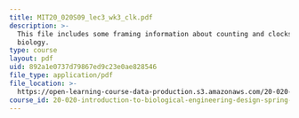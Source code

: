 ```yaml
---
title: MIT20_020S09_lec3_wk3_clk.pdf
description: >-
  This file includes some framing information about counting and clocks in
  biology. 
type: course
layout: pdf
uid: 892a1e0737d79867ed9c23e0ae828546
file_type: application/pdf
file_location: >-
  https://open-learning-course-data-production.s3.amazonaws.com/20-020-introduction-to-biological-engineering-design-spring-2009/892a1e0737d79867ed9c23e0ae828546_MIT20_020S09_lec3_wk3_clk.pdf
course_id: 20-020-introduction-to-biological-engineering-design-spring-2009
---
```

